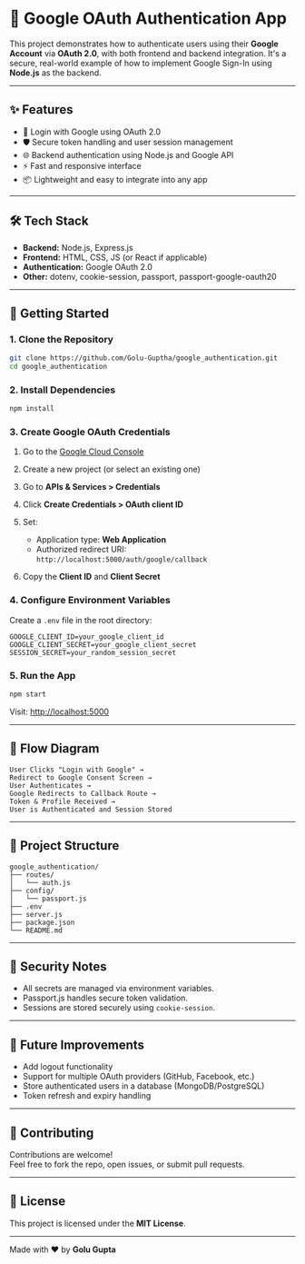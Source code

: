 # 🔐 Google OAuth Authentication App

This project demonstrates how to authenticate users using their **Google Account** via **OAuth 2.0**, with both frontend and backend integration. It's a secure, real-world example of how to implement Google Sign-In using **Node.js** as the backend.

---

## ✨ Features

- 🔑 Login with Google using OAuth 2.0
- 🛡️ Secure token handling and user session management
- 🌐 Backend authentication using Node.js and Google API
- ⚡ Fast and responsive interface
- 📦 Lightweight and easy to integrate into any app

---

## 🛠️ Tech Stack

- **Backend:** Node.js, Express.js  
- **Frontend:** HTML, CSS, JS (or React if applicable)  
- **Authentication:** Google OAuth 2.0  
- **Other:** dotenv, cookie-session, passport, passport-google-oauth20

---

## 🚀 Getting Started

### 1. Clone the Repository

```bash
git clone https://github.com/Golu-Guptha/google_authentication.git
cd google_authentication
```

### 2. Install Dependencies

```bash
npm install
```

### 3. Create Google OAuth Credentials

1. Go to the [Google Cloud Console](https://console.cloud.google.com/)
2. Create a new project (or select an existing one)
3. Go to **APIs & Services > Credentials**
4. Click **Create Credentials > OAuth client ID**
5. Set:
   - Application type: **Web Application**
   - Authorized redirect URI: `http://localhost:5000/auth/google/callback`

6. Copy the **Client ID** and **Client Secret**

### 4. Configure Environment Variables

Create a `.env` file in the root directory:

```env
GOOGLE_CLIENT_ID=your_google_client_id
GOOGLE_CLIENT_SECRET=your_google_client_secret
SESSION_SECRET=your_random_session_secret
```

### 5. Run the App

```bash
npm start
```

Visit: [http://localhost:5000](http://localhost:5000)

---

## 🔄 Flow Diagram

```text
User Clicks "Login with Google" →
Redirect to Google Consent Screen →
User Authenticates →
Google Redirects to Callback Route →
Token & Profile Received →
User is Authenticated and Session Stored
```

---

## 📁 Project Structure

```
google_authentication/
├── routes/
│   └── auth.js
├── config/
│   └── passport.js
├── .env
├── server.js
├── package.json
└── README.md
```

---

## 🔐 Security Notes

- All secrets are managed via environment variables.
- Passport.js handles secure token validation.
- Sessions are stored securely using `cookie-session`.

---

## 🌟 Future Improvements

- Add logout functionality
- Support for multiple OAuth providers (GitHub, Facebook, etc.)
- Store authenticated users in a database (MongoDB/PostgreSQL)
- Token refresh and expiry handling

---

## 🤝 Contributing

Contributions are welcome!  
Feel free to fork the repo, open issues, or submit pull requests.

---

## 📄 License

This project is licensed under the **MIT License**.

---

Made with ❤️ by **Golu Gupta**
